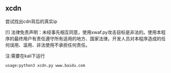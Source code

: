 ## xcdn

尝试找出cdn背后的真实ip

[!] 法律免责声明：未经事先相互同意，使用xwaf.py攻击目标是非法的。使用本程序的最终用户有责任遵守所有适用的地方、国家法律。开发人员对本程序造成的任何误用、滥用、非法使用不承担任何责任。

注:需要在kali下运行

`usage:python3 xcdn.py www.baidu.com`
